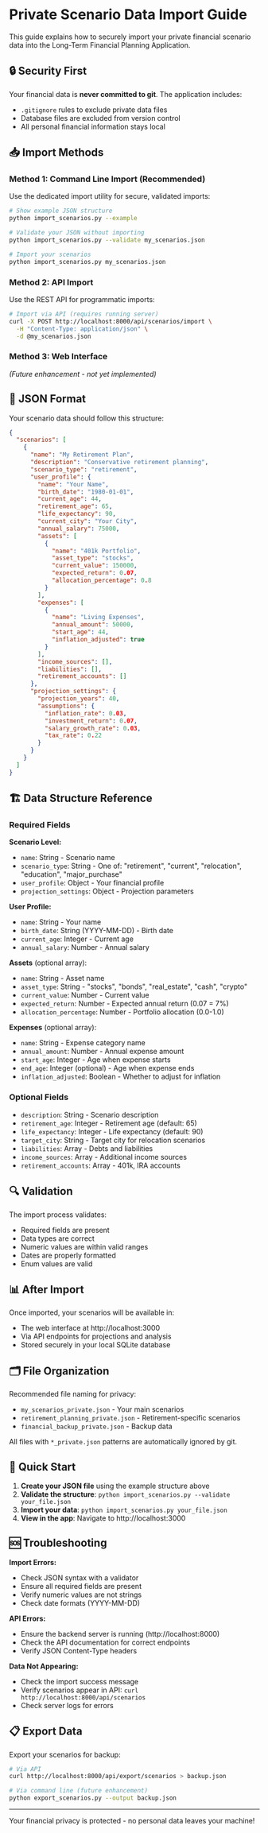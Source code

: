 # Private Scenario Data Import Guide

This guide explains how to securely import your private financial scenario data into the Long-Term Financial Planning Application.

## 🔒 Security First

Your financial data is **never committed to git**. The application includes:
- `.gitignore` rules to exclude private data files
- Database files are excluded from version control
- All personal financial information stays local

## 📥 Import Methods

### Method 1: Command Line Import (Recommended)

Use the dedicated import utility for secure, validated imports:

```bash
# Show example JSON structure
python import_scenarios.py --example

# Validate your JSON without importing
python import_scenarios.py --validate my_scenarios.json

# Import your scenarios
python import_scenarios.py my_scenarios.json
```

### Method 2: API Import

Use the REST API for programmatic imports:

```bash
# Import via API (requires running server)
curl -X POST http://localhost:8000/api/scenarios/import \
  -H "Content-Type: application/json" \
  -d @my_scenarios.json
```

### Method 3: Web Interface

*(Future enhancement - not yet implemented)*

## 📄 JSON Format

Your scenario data should follow this structure:

```json
{
  "scenarios": [
    {
      "name": "My Retirement Plan",
      "description": "Conservative retirement planning",
      "scenario_type": "retirement",
      "user_profile": {
        "name": "Your Name",
        "birth_date": "1980-01-01",
        "current_age": 44,
        "retirement_age": 65,
        "life_expectancy": 90,
        "current_city": "Your City",
        "annual_salary": 75000,
        "assets": [
          {
            "name": "401k Portfolio",
            "asset_type": "stocks",
            "current_value": 150000,
            "expected_return": 0.07,
            "allocation_percentage": 0.8
          }
        ],
        "expenses": [
          {
            "name": "Living Expenses",
            "annual_amount": 50000,
            "start_age": 44,
            "inflation_adjusted": true
          }
        ],
        "income_sources": [],
        "liabilities": [],
        "retirement_accounts": []
      },
      "projection_settings": {
        "projection_years": 40,
        "assumptions": {
          "inflation_rate": 0.03,
          "investment_return": 0.07,
          "salary_growth_rate": 0.03,
          "tax_rate": 0.22
        }
      }
    }
  ]
}
```

## 🏗️ Data Structure Reference

### Required Fields

**Scenario Level:**
- `name`: String - Scenario name
- `scenario_type`: String - One of: "retirement", "current", "relocation", "education", "major_purchase"
- `user_profile`: Object - Your financial profile
- `projection_settings`: Object - Projection parameters

**User Profile:**
- `name`: String - Your name
- `birth_date`: String (YYYY-MM-DD) - Birth date
- `current_age`: Integer - Current age
- `annual_salary`: Number - Annual salary

**Assets** (optional array):
- `name`: String - Asset name
- `asset_type`: String - "stocks", "bonds", "real_estate", "cash", "crypto"
- `current_value`: Number - Current value
- `expected_return`: Number - Expected annual return (0.07 = 7%)
- `allocation_percentage`: Number - Portfolio allocation (0.0-1.0)

**Expenses** (optional array):
- `name`: String - Expense category name
- `annual_amount`: Number - Annual expense amount
- `start_age`: Integer - Age when expense starts
- `end_age`: Integer (optional) - Age when expense ends
- `inflation_adjusted`: Boolean - Whether to adjust for inflation

### Optional Fields

- `description`: String - Scenario description
- `retirement_age`: Integer - Retirement age (default: 65)
- `life_expectancy`: Integer - Life expectancy (default: 90)
- `target_city`: String - Target city for relocation scenarios
- `liabilities`: Array - Debts and liabilities
- `income_sources`: Array - Additional income sources
- `retirement_accounts`: Array - 401k, IRA accounts

## 🔍 Validation

The import process validates:
- Required fields are present
- Data types are correct
- Numeric values are within valid ranges
- Dates are properly formatted
- Enum values are valid

## 📊 After Import

Once imported, your scenarios will be available in:
- The web interface at http://localhost:3000
- Via API endpoints for projections and analysis
- Stored securely in your local SQLite database

## 🗂️ File Organization

Recommended file naming for privacy:
- `my_scenarios_private.json` - Your main scenarios
- `retirement_planning_private.json` - Retirement-specific scenarios
- `financial_backup_private.json` - Backup data

All files with `*_private.json` patterns are automatically ignored by git.

## 🚀 Quick Start

1. **Create your JSON file** using the example structure above
2. **Validate the structure**: `python import_scenarios.py --validate your_file.json`
3. **Import your data**: `python import_scenarios.py your_file.json`
4. **View in the app**: Navigate to http://localhost:3000

## 🆘 Troubleshooting

**Import Errors:**
- Check JSON syntax with a validator
- Ensure all required fields are present
- Verify numeric values are not strings
- Check date formats (YYYY-MM-DD)

**API Errors:**
- Ensure the backend server is running (http://localhost:8000)
- Check the API documentation for correct endpoints
- Verify JSON Content-Type headers

**Data Not Appearing:**
- Check the import success message
- Verify scenarios appear in API: `curl http://localhost:8000/api/scenarios`
- Check server logs for errors

## 📋 Export Data

Export your scenarios for backup:

```bash
# Via API
curl http://localhost:8000/api/export/scenarios > backup.json

# Via command line (future enhancement)
python export_scenarios.py --output backup.json
```

---

Your financial privacy is protected - no personal data leaves your machine!